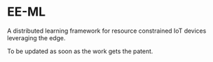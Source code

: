# EE-ML
A distributed learning framework for resource constrained IoT devices leveraging the edge.

To be updated as soon as the work gets the patent.

